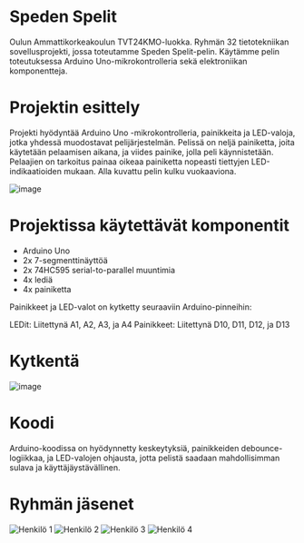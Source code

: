 # Speden Spelit
Oulun Ammattikorkeakoulun TVT24KMO-luokka. Ryhmän 32 tietotekniikan sovellusprojekti, jossa toteutamme Speden Spelit-pelin. Käytämme pelin toteutuksessa Arduino Uno-mikrokontrolleria sekä elektroniikan komponentteja.

# Projektin esittely

Projekti hyödyntää Arduino Uno -mikrokontrolleria, painikkeita ja LED-valoja, jotka yhdessä muodostavat pelijärjestelmän. Pelissä on neljä painiketta, joita käytetään pelaamisen aikana, ja viides painike, jolla peli käynnistetään. Pelaajien on tarkoitus painaa oikeaa painiketta nopeasti tiettyjen LED-indikaatioiden mukaan. Alla kuvattu pelin kulku vuokaaviona.

![image](https://github.com/user-attachments/assets/e7a67299-080e-41c5-8c8d-a0dfac94a6ee)

# Projektissa käytettävät komponentit
- 	Arduino Uno
- 	2x 7-segmenttinäyttöä
- 	2x 74HC595 serial-to-parallel muuntimia
- 	4x lediä
- 	4x painiketta

Painikkeet ja LED-valot on kytketty seuraaviin Arduino-pinneihin:

LEDit: Liitettynä A1, A2, A3, ja A4
Painikkeet: Liitettynä D10, D11, D12, ja D13

# Kytkentä
![image](https://github.com/user-attachments/assets/87d2d699-db9b-42f2-a33c-7433e69b6a8c)

# Koodi

Arduino-koodissa on hyödynnetty keskeytyksiä, painikkeiden debounce-logiikkaa, ja LED-valojen ohjausta, jotta pelistä saadaan mahdollisimman sulava ja käyttäjäystävällinen.


# Ryhmän jäsenet

![Henkilö 1](https://github.com/henkilo1.png) ![Henkilö 2](https://avatars.githubusercontent.com/u/183597713?v=4) ![Henkilö 3](https://github.com/henkilo3.png) ![Henkilö 4](https://github.com/henkilo3.png)
